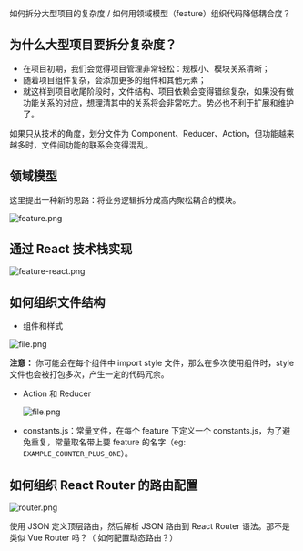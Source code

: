 如何拆分大型项目的复杂度 / 如何用领域模型（feature）组织代码降低耦合度？

## 为什么大型项目要拆分复杂度？

- 在项目初期，我们会觉得项目管理非常轻松：规模小、模块关系清晰；
- 随着项目组件复杂，会添加更多的组件和其他元素；
- 就这样到项目收尾阶段时，文件结构、项目依赖会变得错综复杂，如果没有做功能关系的对应，想理清其中的关系将会非常吃力。势必也不利于扩展和维护了。

如果只从技术的角度，划分文件为 Component、Reducer、Action，但功能越来越多时，文件间功能的联系会变得混乱。

## 领域模型

这里提出一种新的思路：将业务逻辑拆分成高内聚松耦合的模块。

![feature.png](https://p6-juejin.byteimg.com/tos-cn-i-k3u1fbpfcp/720ee618e1584a6889394c369d917e69~tplv-k3u1fbpfcp-watermark.image)

## 通过 React 技术栈实现

![feature-react.png](https://p3-juejin.byteimg.com/tos-cn-i-k3u1fbpfcp/276107543c4b4427a6532d61bd859267~tplv-k3u1fbpfcp-watermark.image)

## 如何组织文件结构

- 组件和样式

![file.png](https://p3-juejin.byteimg.com/tos-cn-i-k3u1fbpfcp/b5ae01b5974f45d2b178b3f4fa350f47~tplv-k3u1fbpfcp-watermark.image)

**注意：** 你可能会在每个组件中 import style 文件，那么在多次使用组件时，style 文件也会被打包多次，产生一定的代码冗余。

- Action 和 Reducer

  ![file.png](https://p6-juejin.byteimg.com/tos-cn-i-k3u1fbpfcp/19e05d8fa4294de390ec302b7774bdc1~tplv-k3u1fbpfcp-watermark.image)

- constants.js：常量文件，在每个 feature 下定义一个 constants.js，为了避免重复，常量取名带上要 feature 的名字（eg: `EXAMPLE_COUNTER_PLUS_ONE`）。

## 如何组织 React Router 的路由配置

![router.png](https://p1-juejin.byteimg.com/tos-cn-i-k3u1fbpfcp/a21fca9cd07d4f628cf8420c1a93004b~tplv-k3u1fbpfcp-watermark.image)

使用 JSON 定义顶层路由，然后解析 JSON 路由到 React Router 语法。那不是类似 Vue Router 吗？（ 如何配置动态路由？）
